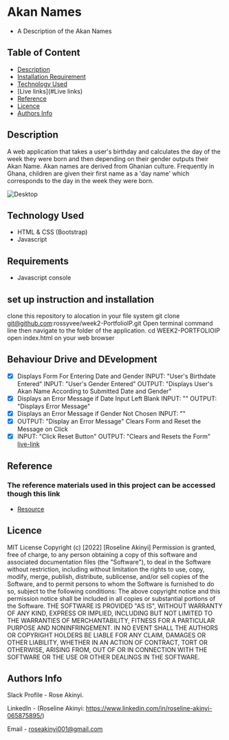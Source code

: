 # Akan Names
- A Description of the Akan Names
## Table of Content
+ [Description](#description)
+ [Installation Requirement]( Requisites)
+ [Technology Used](technology-used)
+ [Live links](#Live links)
+ [Reference](#reference)
+ [Licence](#licence)
+ [Authors Info](#aut)

## Description
A web application that takes a user's birthday and calculates the day of the week they were born and then depending on their gender outputs their Akan Name. Akan names are derived from Ghanian culture. Frequently in Ghana, children are given their first name as a 'day name' which corresponds to the day in the week they were born.

![Desktop](https://static.wikia.nocookie.net/ageofempires/images/8/8d/Akan_Settlement_Icon.png/revision/latest?cb=20210814195231)

## Technology Used
* HTML & CSS (Bootstrap)
* Javascript

## Requirements
* Javascript console
## set up instruction and installation
clone this repository to alocation in your file system  git clone git@github.com:rossyvee/week2-PortfolioIP.git
Open terminal command line then navigate to the folder of the application. cd WEEK2-PORTFOLIOIP
open index.html on your web browser


## Behaviour Drive and DEvelopment
* [x] Displays Form For Entering Date and Gender
INPUT: "User's Birthdate Entered"
INPUT: "User's Gender Entered"
OUTPUT: "Displays User's Akan Name According to Submitted Date and Gender"
* [x] Displays an Error Message if Date Input Left Blank
INPUT: ""
OUTPUT: "Displays Error Message"
* [x] Displays an Error Message if Gender Not Chosen
INPUT: ""
* [x] OUTPUT: "Display an Error Message"
Clears Form and Reset the Message on Click
* [x] INPUT: "Click Reset Button"
OUTPUT: "Clears and Resets the Form"
[live-link](git@github.com:rossyvee/week2-PortfolioIP.git)
## Reference
  ### The reference materials used in this project can be accessed though this link
  * [Resource](https://moringaschool.instructure.com/courses/586/assignments/9279?module_item_id=53094)
  ## Licence
MIT License
Copyright (c) [2022] [Roseline Akinyi]
Permission is  granted, free of charge, to any person obtaining a copy
of this software and associated documentation files (the "Software"), to deal
in the Software without restriction, including without limitation the rights
to use, copy, modify, merge, publish, distribute, sublicense, and/or sell
copies of the Software, and to permit persons to whom the Software is
furnished to do so, subject to the following conditions:
The above copyright notice and this permission notice shall be included in all
copies or substantial portions of the Software.
THE SOFTWARE IS PROVIDED "AS IS", WITHOUT WARRANTY OF ANY KIND, EXPRESS OR
IMPLIED, INCLUDING BUT NOT LIMITED TO THE WARRANTIES OF MERCHANTABILITY,
FITNESS FOR A PARTICULAR PURPOSE AND NONINFRINGEMENT. IN NO EVENT SHALL THE
AUTHORS OR COPYRIGHT HOLDERS BE LIABLE FOR ANY CLAIM, DAMAGES OR OTHER
LIABILITY, WHETHER IN AN ACTION OF CONTRACT, TORT OR OTHERWISE, ARISING FROM,
OUT OF OR IN CONNECTION WITH THE SOFTWARE OR THE USE OR OTHER DEALINGS IN THE
SOFTWARE.
## Authors Info
Slack Profile - Rose Akinyi.

LinkedIn - (Roseline Akinyi: https://www.linkedin.com/in/roseline-akinyi-065875895/)

Email - roseakinyi001@gmail.com





